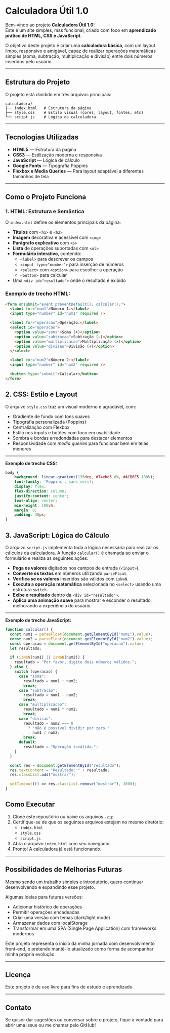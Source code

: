 # Calculadora Útil 1.0

Bem-vindo ao projeto **Calculadora Útil 1.0**!  
Este é um site simples, mas funcional, criado com foco em **aprendizado prático de HTML, CSS e JavaScript**.

O objetivo deste projeto é criar uma **calculadora básica**, com um layout limpo, responsivo e amigável, capaz de realizar operações matemáticas simples (soma, subtração, multiplicação e divisão) entre dois números inseridos pelo usuário.

---

## Estrutura do Projeto

O projeto está dividido em três arquivos principais:

```
calculadora/
├── index.html   # Estrutura da página
├── style.css    # Estilo visual (cores, layout, fontes, etc)
└── script.js    # Lógica da calculadora
```

---

## Tecnologias Utilizadas

- **HTML5** — Estrutura da página
- **CSS3** — Estilização moderna e responsiva
- **JavaScript** — Lógica de cálculo
- **Google Fonts** — Tipografia Poppins
- **Flexbox e Media Queries** — Para layout adaptável a diferentes tamanhos de tela

---

## Como o Projeto Funciona

### 1. HTML: Estrutura e Semântica

O `index.html` define os elementos principais da página:

- **Títulos** com `<h1>` e `<h2>`
- **Imagem** decorativa e acessível com `<img>`
- **Parágrafo explicativo** com `<p>`
- **Lista** de operações suportadas com `<ul>`
- **Formulário interativo**, contendo:
  - `<label>` para descrever os campos
  - `<input type="number">` para inserção de números
  - `<select>` com `<option>` para escolher a operação
  - `<button>` para calcular
- Uma `<div id="resultado">` onde o resultado é exibido

### Exemplo de trecho HTML:
```html
<form onsubmit="event.preventDefault(); calcular();">
  <label for="num1">Número 1:</label>
  <input type="number" id="num1" required />

  <label for="operacao">Operação:</label>
  <select id="operacao">
    <option value="soma">Soma (+)</option>
    <option value="subtracao">Subtração (−)</option>
    <option value="multiplicacao">Multiplicação (×)</option>
    <option value="divisao">Divisão (÷)</option>
  </select>

  <label for="num2">Número 2:</label>
  <input type="number" id="num2" required />

  <button type="submit">Calcular</button>
</form>
```
## 2. CSS: Estilo e Layout

O arquivo `style.css` traz um visual moderno e agradável, com:

- Gradiente de fundo com tons suaves
- Tipografia personalizada (Poppins)
- Centralização com Flexbox
- Estilo nos inputs e botões com foco em usabilidade
- Sombra e bordas arredondadas para destacar elementos
- Responsividade com *media queries* para funcionar bem em telas menores

---

**Exemplo de trecho CSS:**

```css
body {
    background: linear-gradient(135deg, #74ebd5 0%, #ACB6E5 100%);
    font-family: 'Poppins', sans-serif;
    display: flex;
    flex-direction: column;
    justify-content: center;
    text-align: center;
    min-height: 100vh;
    margin: 0;
    padding: 30px;
}
```
## 3. JavaScript: Lógica do Cálculo

O arquivo `script.js` implementa toda a lógica necessária para realizar os cálculos da calculadora. A função `calcular()` é chamada ao enviar o formulário e realiza as seguintes ações:

- **Pega os valores** digitados nos campos de entrada (`<input>`).
- **Converte os textos** em números utilizando `parseFloat`.
- **Verifica se os valores** inseridos são válidos com `isNaN`.
- **Executa a operação matemática** selecionada no `<select>` usando uma estrutura `switch`.
- **Exibe o resultado** dentro da `<div id="resultado">`.
- **Aplica uma animação suave** para mostrar e esconder o resultado, melhorando a experiência do usuário.

---

**Exemplo de trecho JavaScript:**

```javascript
function calcular() {
  const num1 = parseFloat(document.getElementById("num1").value);
  const num2 = parseFloat(document.getElementById("num2").value);
  const operacao = document.getElementById("operacao").value;
  let resultado;

  if (isNaN(num1) || isNaN(num2)) {
    resultado = "Por favor, digite dois números válidos.";
  } else {
    switch (operacao) {
      case "soma":
        resultado = num1 + num2;
        break;
      case "subtracao":
        resultado = num1 - num2;
        break;
      case "multiplicacao":
        resultado = num1 * num2;
        break;
      case "divisao":
        resultado = num2 === 0
          ? "Não é possível dividir por zero."
          : num1 / num2;
        break;
      default:
        resultado = "Operação inválida.";
    }
  }

  const res = document.getElementById("resultado");
  res.textContent = "Resultado: " + resultado;
  res.classList.add("mostrar");

  setTimeout(() => res.classList.remove("mostrar"), 3000);
}
```
## Como Executar

1. Clone este repositório ou baixe os arquivos `.zip`.
2. Certifique-se de que os seguintes arquivos estejam no mesmo diretório:
   - `index.html`
   - `style.css`
   - `script.js`
3. Abra o arquivo `index.html` com seu navegador.
4. Pronto! A calculadora já está funcionando.

---

## Possibilidades de Melhorias Futuras

Mesmo sendo um trabalho simples e introdutório, quero continuar desenvolvendo e expandindo esse projeto.

Algumas ideias para futuras versões:

- Adicionar histórico de operações
- Permitir operações encadeadas
- Criar uma versão com temas (dark/light mode)
- Armazenar dados com localStorage
- Transformar em uma SPA (Single Page Application) com frameworks modernos

Este projeto representa o início da minha jornada com desenvolvimento front-end, e pretendo mantê-lo atualizado como forma de acompanhar minha própria evolução.

---

## Licença

Este projeto é de uso livre para fins de estudo e aprendizado.

---

## Contato

Se quiser dar sugestões ou conversar sobre o projeto, fique à vontade para abrir uma issue ou me chamar pelo GitHub!
